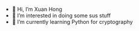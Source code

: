 - 👋 Hi, I’m Xuan Hong
- 👀 I’m interested in doing some sus stuff
- 🌱 I’m currently learning Python for cryptography


<!---
- 💞️ I’m looking to collaborate on 
- 📫 How to reach me ...
Hong0249/Hong0249 is a ✨ special ✨ repository because its `README.md` (this file) appears on your GitHub profile.
You can click the Preview link to take a look at your changes.
--->
